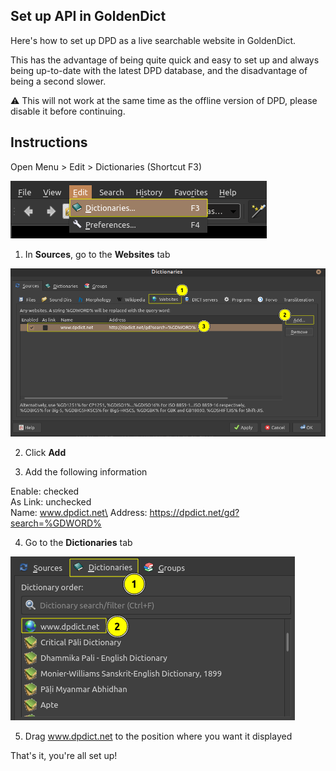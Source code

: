 ## Set up API in GoldenDict

Here's how to set up DPD as a live searchable website in GoldenDict. 

This has the advantage of being quite quick and easy to set up and always being up-to-date with the latest DPD database, and the disadvantage of being a second slower. 

⚠️ This will not work at the same time as the offline version of DPD, please disable it before continuing.

## Instructions

Open Menu > Edit > Dictionaries (Shortcut F3)

![open dictionaries](../pics/dpdict.net/dpdict_api_gd_open_dictionaries.png)


1. In **Sources**, go to the **Websites** tab

![add website](../pics/dpdict.net/dpdict_api_gd_add_website.png)


2. Click **Add**


3. Add the following information

Enable: checked\
As Link: unchecked\
Name: www.dpdict.net\
Address: https://dpdict.net/gd?search=%GDWORD%

4. Go to the **Dictionaries** tab

![reorder dictionaries](../pics/dpdict.net/dpdict_api_gd_reorder_dictionaries.png)

5. Drag www.dpdict.net to the position where you want it displayed

That's it, you're all set up!
